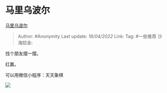# 马里乌波尔
[马里乌波尔](https://zhuanlan.zhihu.com/p/496185451)

> Author: #Anonymity
> Last update: *16/04/2022*
> Link:
> Tag: #一些推荐 
> 沙海拾金:

找个朋友摆一摆。

红赢。

可以用微信小程序：天天象棋

![](https://pic3.zhimg.com/v2-c3731047a38367a25b6b02f586c63d9a_b.jpg)

